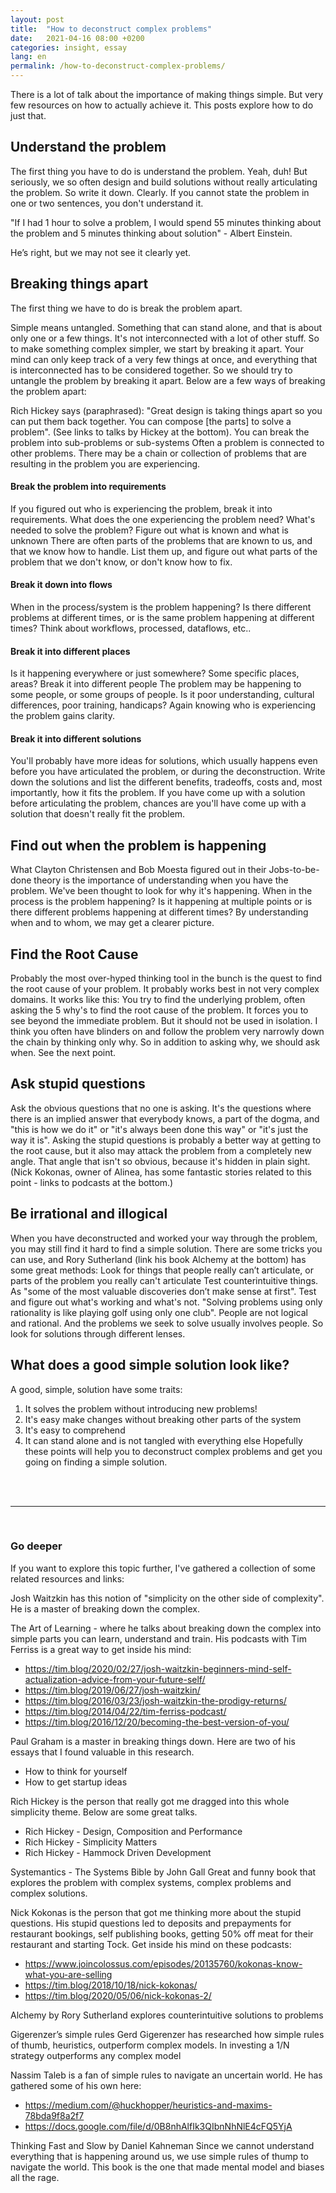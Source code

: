 ```yaml
---
layout: post
title:  "How to deconstruct complex problems"
date:   2021-04-16 08:00 +0200
categories: insight, essay
lang: en
permalink: /how-to-deconstruct-complex-problems/
---
```

There is a lot of talk about the importance of making things simple. But very few resources on how to actually achieve it. This posts explore how to do just that.

## Understand the problem
The first thing you have to do is understand the problem. Yeah, duh! But seriously, we so often design and build solutions without really articulating the problem. So write it down. Clearly. If you cannot state the problem in one or two sentences, you don't understand it.

"If I had 1 hour to solve a problem, I would spend 55 minutes thinking about the problem and 5 minutes thinking about solution" - Albert Einstein.

He’s right, but we may not see it clearly yet.


## Breaking things apart
The first thing we have to do is break the problem apart. 

Simple means untangled. Something that can stand alone, and that is about only one or a few things. It's not interconnected with a lot of other stuff. So to make something complex simpler, we start by breaking it apart. Your mind can only keep track of a very few things at once, and everything that is interconnected has to be considered together. So we should try to untangle the problem by breaking it apart. Below are a few ways of breaking the problem apart:

Rich Hickey says (paraphrased): "Great design is taking things apart so you can put them back together. You can compose [the parts] to solve a problem". (See links to talks by Hickey at the bottom).
You can break the problem into sub-problems or sub-systems
Often a problem is connected to other problems. There may be a chain or collection of problems that are resulting in the problem you are experiencing.

#### Break the problem into requirements
If you figured out who is experiencing the problem, break it into requirements. What does the one experiencing the problem need? What's needed to solve the problem?
Figure out what is known and what is unknown
There are often parts of the problems that are known to us, and that we know how to handle. List them up, and figure out what parts of the problem that we don't know, or don't know how to fix.


#### Break it down into flows
When in the process/system is the problem happening? Is there different problems at different times, or is the same problem happening at different times? Think about workflows, processed, dataflows, etc..

#### Break it into different places
Is it happening everywhere or just somewhere? Some specific places, areas?
Break it into different people
The problem may be happening to some people, or some groups of people. Is it poor understanding, cultural differences, poor training, handicaps? Again knowing who is experiencing the problem gains clarity.

#### Break it into different solutions
You'll probably have more ideas for solutions, which usually happens even before you have articulated the problem, or during the deconstruction. Write down the solutions and list the different benefits, tradeoffs, costs and, most importantly, how it fits the problem. If you have come up with a solution before articulating the problem, chances are you'll have come up with a solution that doesn't really fit the problem.

## Find out when the problem is happening
What Clayton Christensen and Bob Moesta figured out in their Jobs-to-be-done theory is the importance of understanding when you have the problem. We've been thought to look for why it's happening. When in the process is the problem happening? Is it happening at multiple points or is there different problems happening at different times? By understanding when and to whom, we may get a clearer picture.

## Find the Root Cause
Probably the most over-hyped thinking tool in the bunch is the quest to find the root cause of your problem. It probably works best in not very complex domains. It works like this: You try to find the underlying problem, often asking the 5 why's to find the root cause of the problem. It forces you to see beyond the immediate problem. But it should not be used in isolation. I think you often have blinders on and follow the problem very narrowly down the chain by thinking only why. So in addition to asking why, we should ask when. See the next point.

## Ask stupid questions
Ask the obvious questions that no one is asking. It's the questions where there is an implied answer that everybody knows, a part of the dogma, and "this is how we do it" or "it's always been done this way" or "it's just the way it is". Asking the stupid questions is probably a better way at getting to the root cause, but it also may attack the problem from a completely new angle. That angle that isn't so obvious, because it's hidden in plain sight.
(Nick Kokonas, owner of Alinea, has some fantastic stories related to this point - links to podcasts at the bottom.)

## Be irrational and illogical
When you have deconstructed and worked your way through the problem, you may still find it hard to find a simple solution. There are some tricks you can use, and Rory Sutherland (link his book Alchemy at the bottom) has some great methods:
Look for things that people really can’t articulate, or parts of the problem you really can't articulate
Test counterintuitive things. As "some of the most valuable discoveries don’t make sense at first". Test and figure out what's working and what's not.
"Solving problems using only rationality is like playing golf using only one club". People are not logical and rational. And the problems we seek to solve usually involves people. So look for solutions through different lenses.

## What does a good simple solution look like?
A good, simple, solution have some traits:
1. It solves the problem without introducing new problems!
2. It's easy make changes without breaking other parts of the system
3. It's easy to comprehend
4. It can stand alone and is not tangled with everything else
Hopefully these points will help you to deconstruct complex problems and get you going on finding a simple solution.

<br> <br>

---

<br>

### Go deeper


If you want to explore this topic further, I've gathered a collection of some related resources and links:

Josh Waitzkin has this notion of "simplicity on the other side of complexity". He is a master of breaking down the complex.

The Art of Learning - where he talks about breaking down the complex into simple parts you can learn, understand and train.
His podcasts with Tim Ferriss is a great way to get inside his mind:

- https://tim.blog/2020/02/27/josh-waitzkin-beginners-mind-self-actualization-advice-from-your-future-self/
- https://tim.blog/2019/06/27/josh-waitzkin/
- https://tim.blog/2016/03/23/josh-waitzkin-the-prodigy-returns/
- https://tim.blog/2014/04/22/tim-ferriss-podcast/
- https://tim.blog/2016/12/20/becoming-the-best-version-of-you/

Paul Graham is a master in breaking things down. Here are two of his essays that I found valuable in this research.

- How to think for yourself
- How to get startup ideas

Rich Hickey is the person that really got me dragged into this whole simplicity theme. Below are some great talks.

- Rich Hickey - Design, Composition and Performance
- Rich Hickey - Simplicity Matters
- Rich Hickey - Hammock Driven Development

Systemantics - The Systems Bible by John Gall
Great and funny book that explores the problem with complex systems, complex problems and complex solutions.

Nick Kokonas is the person that got me thinking more about the stupid questions. His stupid questions led to deposits and prepayments for restaurant bookings, self publishing books, getting 50% off meat for their restaurant and starting Tock. Get inside his mind on these podcasts:

- https://www.joincolossus.com/episodes/20135760/kokonas-know-what-you-are-selling
- https://tim.blog/2018/10/18/nick-kokonas/
- https://tim.blog/2020/05/06/nick-kokonas-2/

Alchemy by Rory Sutherland explores counterintuitive solutions to problems

Gigerenzer’s simple rules
Gerd Gigerenzer has researched how simple rules of thumb, heuristics, outperform complex models. In investing a 1/N strategy outperforms any complex model

Nassim Taleb is a fan of simple rules to navigate an uncertain world. He has gathered some of his own here:

- https://medium.com/@huckhopper/heuristics-and-maxims-78bda9f8a2f7
- https://docs.google.com/file/d/0B8nhAlfIk3QIbnNhNlE4cFQ5YjA

Thinking Fast and Slow by Daniel Kahneman
Since we cannot understand everything that is happening around us, we use simple rules of thump to navigate the world. This book is the one that made mental model and biases all the rage.

